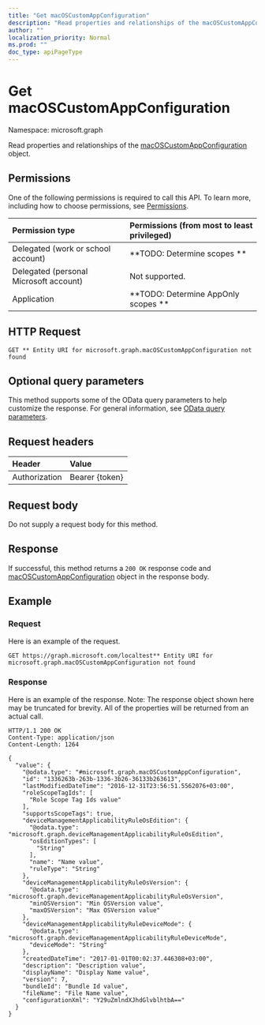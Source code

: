 ```yaml
---
title: "Get macOSCustomAppConfiguration"
description: "Read properties and relationships of the macOSCustomAppConfiguration object."
author: ""
localization_priority: Normal
ms.prod: ""
doc_type: apiPageType
---
```


# Get macOSCustomAppConfiguration

Namespace: microsoft.graph

Read properties and relationships of the [macOSCustomAppConfiguration](../resources/macoscustomappconfiguration.md) object.

## Permissions
One of the following permissions is required to call this API. To learn more, including how to choose permissions, see [Permissions](/concepts/permissions-reference.md).

|Permission type|Permissions (from most to least privileged)|
|:---|:---|
|Delegated (work or school account)|**TODO: Determine scopes **|
|Delegated (personal Microsoft account)|Not supported.|
|Application|**TODO: Determine AppOnly scopes **|

## HTTP Request
<!-- {
  "blockType": "ignored"
}
-->
``` http
GET ** Entity URI for microsoft.graph.macOSCustomAppConfiguration not found
```

## Optional query parameters
This method supports some of the OData query parameters to help customize the response. For general information, see [OData query parameters](/graph/query-parameters).

## Request headers
|Header|Value|
|:---|:---|
|Authorization|Bearer {token}|

## Request body
Do not supply a request body for this method.

## Response
If successful, this method returns a `200 OK` response code and [macOSCustomAppConfiguration](../resources/macoscustomappconfiguration.md) object in the response body.

## Example

### Request
Here is an example of the request.
<!-- {
  "blockType": "request",
  "name": "get_macoscustomappconfiguration"
}
-->
``` http
GET https://graph.microsoft.com/localtest** Entity URI for microsoft.graph.macOSCustomAppConfiguration not found
```

### Response
Here is an example of the response. Note: The response object shown here may be truncated for brevity. All of the properties will be returned from an actual call.
<!-- {
  "blockType": "response",
  "truncated": true,
  "@odata.type": "microsoft.graph.macOSCustomAppConfiguration"
}
-->
``` http
HTTP/1.1 200 OK
Content-Type: application/json
Content-Length: 1264

{
  "value": {
    "@odata.type": "#microsoft.graph.macOSCustomAppConfiguration",
    "id": "1336263b-263b-1336-3b26-36133b263613",
    "lastModifiedDateTime": "2016-12-31T23:56:51.5562076+03:00",
    "roleScopeTagIds": [
      "Role Scope Tag Ids value"
    ],
    "supportsScopeTags": true,
    "deviceManagementApplicabilityRuleOsEdition": {
      "@odata.type": "microsoft.graph.deviceManagementApplicabilityRuleOsEdition",
      "osEditionTypes": [
        "String"
      ],
      "name": "Name value",
      "ruleType": "String"
    },
    "deviceManagementApplicabilityRuleOsVersion": {
      "@odata.type": "microsoft.graph.deviceManagementApplicabilityRuleOsVersion",
      "minOSVersion": "Min OSVersion value",
      "maxOSVersion": "Max OSVersion value"
    },
    "deviceManagementApplicabilityRuleDeviceMode": {
      "@odata.type": "microsoft.graph.deviceManagementApplicabilityRuleDeviceMode",
      "deviceMode": "String"
    },
    "createdDateTime": "2017-01-01T00:02:37.446308+03:00",
    "description": "Description value",
    "displayName": "Display Name value",
    "version": 7,
    "bundleId": "Bundle Id value",
    "fileName": "File Name value",
    "configurationXml": "Y29uZmlndXJhdGlvblhtbA=="
  }
}
```

